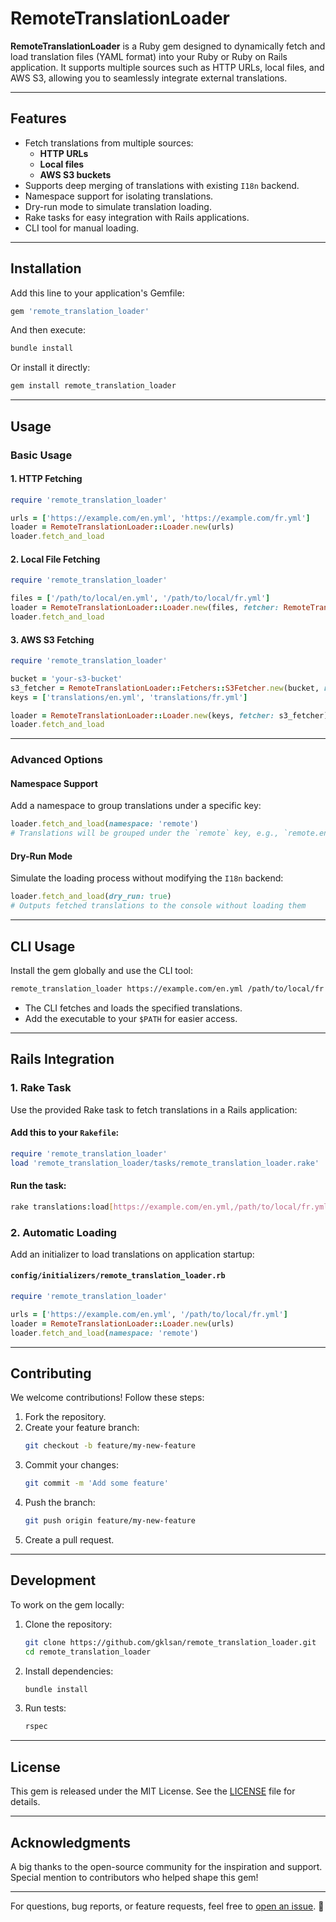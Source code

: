 # RemoteTranslationLoader

**RemoteTranslationLoader** is a Ruby gem designed to dynamically fetch and load translation files (YAML format) into your Ruby or Ruby on Rails application. It supports multiple sources such as HTTP URLs, local files, and AWS S3, allowing you to seamlessly integrate external translations.

---

## **Features**

- Fetch translations from multiple sources:
   - **HTTP URLs**
   - **Local files**
   - **AWS S3 buckets**
- Supports deep merging of translations with existing `I18n` backend.
- Namespace support for isolating translations.
- Dry-run mode to simulate translation loading.
- Rake tasks for easy integration with Rails applications.
- CLI tool for manual loading.

---

## **Installation**

Add this line to your application's Gemfile:

```ruby
gem 'remote_translation_loader'
```

And then execute:

```bash
bundle install
```

Or install it directly:

```bash
gem install remote_translation_loader
```

---

## **Usage**

### **Basic Usage**

#### **1. HTTP Fetching**
```ruby
require 'remote_translation_loader'

urls = ['https://example.com/en.yml', 'https://example.com/fr.yml']
loader = RemoteTranslationLoader::Loader.new(urls)
loader.fetch_and_load
```

#### **2. Local File Fetching**
```ruby
require 'remote_translation_loader'

files = ['/path/to/local/en.yml', '/path/to/local/fr.yml']
loader = RemoteTranslationLoader::Loader.new(files, fetcher: RemoteTranslationLoader::Fetchers::FileFetcher.new)
loader.fetch_and_load
```

#### **3. AWS S3 Fetching**
```ruby
require 'remote_translation_loader'

bucket = 'your-s3-bucket'
s3_fetcher = RemoteTranslationLoader::Fetchers::S3Fetcher.new(bucket, region: 'us-east-1')
keys = ['translations/en.yml', 'translations/fr.yml']

loader = RemoteTranslationLoader::Loader.new(keys, fetcher: s3_fetcher)
loader.fetch_and_load
```

---

### **Advanced Options**

#### **Namespace Support**
Add a namespace to group translations under a specific key:
```ruby
loader.fetch_and_load(namespace: 'remote')
# Translations will be grouped under the `remote` key, e.g., `remote.en.some_key`
```

#### **Dry-Run Mode**
Simulate the loading process without modifying the `I18n` backend:
```ruby
loader.fetch_and_load(dry_run: true)
# Outputs fetched translations to the console without loading them
```

---

## **CLI Usage**

Install the gem globally and use the CLI tool:

```bash
remote_translation_loader https://example.com/en.yml /path/to/local/fr.yml
```

- The CLI fetches and loads the specified translations.
- Add the executable to your `$PATH` for easier access.

---

## **Rails Integration**

### **1. Rake Task**
Use the provided Rake task to fetch translations in a Rails application:

#### Add this to your `Rakefile`:
```ruby
require 'remote_translation_loader'
load 'remote_translation_loader/tasks/remote_translation_loader.rake'
```

#### Run the task:
```bash
rake translations:load[https://example.com/en.yml,/path/to/local/fr.yml]
```

### **2. Automatic Loading**

Add an initializer to load translations on application startup:

#### `config/initializers/remote_translation_loader.rb`
```ruby
require 'remote_translation_loader'

urls = ['https://example.com/en.yml', '/path/to/local/fr.yml']
loader = RemoteTranslationLoader::Loader.new(urls)
loader.fetch_and_load(namespace: 'remote')
```

---

## **Contributing**

We welcome contributions! Follow these steps:

1. Fork the repository.
2. Create your feature branch:
   ```bash
   git checkout -b feature/my-new-feature
   ```
3. Commit your changes:
   ```bash
   git commit -m 'Add some feature'
   ```
4. Push the branch:
   ```bash
   git push origin feature/my-new-feature
   ```
5. Create a pull request.

---

## **Development**

To work on the gem locally:

1. Clone the repository:
   ```bash
   git clone https://github.com/gklsan/remote_translation_loader.git
   cd remote_translation_loader
   ```
2. Install dependencies:
   ```bash
   bundle install
   ```
3. Run tests:
   ```bash
   rspec
   ```

---

## **License**

This gem is released under the MIT License. See the [LICENSE](LICENSE) file for details.

---

## **Acknowledgments**

A big thanks to the open-source community for the inspiration and support. Special mention to contributors who helped shape this gem!

---

For questions, bug reports, or feature requests, feel free to [open an issue](https://github.com/gklsan/remote_translation_loader/issues). 🚀